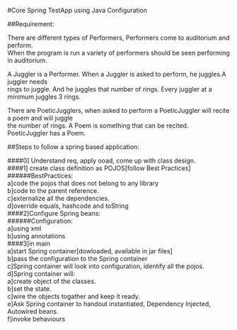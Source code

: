 #Core Spring TestApp using Java Configuration

##Requirement:<br />

There are different types of Performers, Performers come to auditorium and perform.<br />
When the program is run a variety of performers should be seen performing in auditorium.<br />

A Juggler is a Performer. When a Juggler is asked to perform, he juggles.A juggler needs<br />
rings to juggle. And he juggles that number of rings. Every juggler at a minimum juggles 3 rings.<br />

There are PoeticJugglers, when asked to perform a PoeticJuggler will recite a poem and will juggle<br />
the number of rings. A Poem is something that can be recited. PoeticJuggler has a Poem.<br />


##Steps to follow a spring based application:<br />

####0] Understand req, apply ooad, come up with class design.<br />
####1] create class definition as POJOS[follow Best Practices]<br />
         ######BestPractices:<br />
                  a]code the pojos that does not belong to any library<br />
                  b]code to the parent reference.<br />
                  c]externalize all the dependencies.<br />
                  d]override equals, hashcode and toString<br />
####2]Configure Spring beans:<br />
         ######Configuration:<br />
                  a]using xml<br />
                  b]using annotations<br />
####3]in main<br />
         a]start Spring container[dowloaded, available in jar files]<br />
         b]pass the configuration to the Spring container<br />
         c]Spring container will look into configuration, identify all the pojos.<br />
         d]Spring container will:<br />
                            a]create object of the classes.<br />
                            b]set the state.<br />
                            c]wire the objects togather and keep it ready.<br />
         e]Ask Spring container to handout instantiated, Dependency Injected, Autowired beans.<br />
         f]invoke behaviours  <br />
         <br />
                                  
         
         
         
         
         
         
         
         
         
         
         
         
         
         
